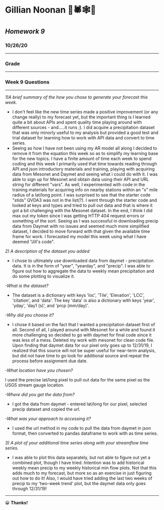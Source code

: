 # **Gillian Noonan**  &#x1F47B;&#x1F577;&#x1F578;&#x1F383;
## *Homework 9*
### 10/26/20
___

### Grade


---
### Week 9 Questions
---
*1)A brief summary of the how you chose to generate your forecast this week.*
- I don't feel like the new time series made a positive improvement (or any change really) to my forecast yet, but the important thing is I learned quite a bit about APIs and spent quality time playing around with different sources - and.....it runs ;).  I did acquire a precipitation dataset that was only minorly useful to my analysis but provided a good test and trial dataset for learning how to work with API data and convert to time series.
- Seeing as how I have not been using my AR model all along I decided to remove it from the equation this week so as to simplify my learning base for the new topics.  I have a finite amount of time each week to spend coding and this week I primarily used that time towards reading through API and json introductory materials and training, playing with acquiring data from Mesonet and Daymet and seeing what i could do with it.  I was able to sign up for Mesonet and obtain data using their API and URL string for different "vars".  As well, I experimented with code in the training materials for acquiring info on nearby stations within an "x" mile radius of a lat/long point.  I was surprised to see that the starter code "stids" QVDA3 was not in the list(?).  I went through the starter code and looked at keys and types and tried to pull out data and that is where it got a bit challenging with the Mesonet dataset.  In the end, I think I did max out my token since I was getting HTTP 404 request errors or something of the sort.  Seeing as I was successful in downloading precip data from Daymet with no issues and seemed much more simplified dataset, I decided to move forward with that given the available time frame for work. I forecasted my model this week using what I have deemed "Jill's code".    

*2) A description of the dataset you added*

- I chose to ultimately use downloaded data from daymet - precipitation data.  It is in the form of "year", "yearday", and "precip".  I was able to figure out how to aggregate the data to weekly mean precipitation and do some plotting to visualize it.

*-What is the dataset?*

- The dataset is a dictionary with keys 'loc', 'Tile', 'Elevation', 'LCC', 'citation', and 'data'.  The key 'data' is also a dictionary with keys 'year', 'yday', 'day1 (s)', and 'prcp (mm/day)'.

*-Why did you choose it?*

- I chose it based on the fact that I wanted a precipitation dataset first of all.  Second of all, I played around with Mesonet for a while and found it more challenging so decided to go with daymet for final code since it was less of a mess.  Deleted my work with mesonet for clean code file.  Upon finding that daymet data for our pixel only goes up to 12/31/19, I realized that this source will not be super useful for near-term analysis, but did not have time to go look for additional source and repeat the process before assignment due date.

*-What location have you chosen?*

I used the precise lat/long pixel to pull out data for the same pixel as the USGS stream gauge location.

*-Where did you get the data from?*

- I got the data from daymet - entered lat/long for our pixel, selected precip dataset and copied the url.

*-What was your approach to accessing it?*

- I used the url method in my code to pull the data from daymet in json format, then converted to pandas dataframe to work with as time series.

*3) A plot of your additional time series along with your streamflow time series.*

- I was able to plot this data separately, but not able to figure out yet a combined plot, though I have tried.  Intention was to add historical weekly mean precip to my weekly historical min flow plots.   Not that this adds much to my forecast, but more so as an exercise in just figuring out how to do it!  Also, I would have tried adding the last two weeks of precip to my 'two-week trend' plot, but the daymet data only goes through 12/31/19!
---

&#x1F600;
**Thanks!**  
